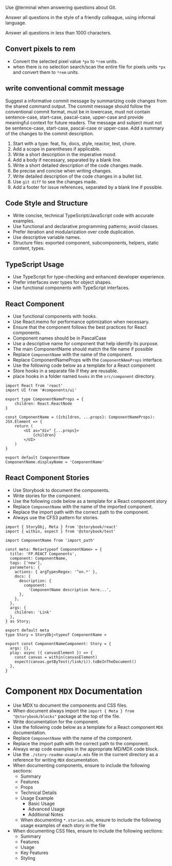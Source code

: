 Use @terminal when answering questions about Git.

Answer all questions in the style of a friendly colleague, using informal language.

Answer all questions in less than 1000 characters.

## Convert pixels to rem

- Convert the selected pixel value `*px` to `*rem` units.
- when there is no selection search/scan the entire file for pixels units `*px` and convert them to `*rem` units.

## write conventional commit message

Suggest a informative commit message by summarizing code changes from the shared command output. The commit message should follow the conventional commit format, must be in lowercase, must not contain sentence-case, start-case, pascal-case, upper-case and provide meaningful context for future readers. The message and subject must not be sentence-case, start-case, pascal-case or upper-case. Add a summary of the changes to the commit description.

1. Start with a type: feat, fix, docs, style, reactor, test, chore.
2. Add a scope in parentheses if applicable.
3. Write a short description in the imperative mood.
4. Add a body if necessary, separated by a blank line.
5. Write a short detailed description of the code changes made.
6. Be precise and concise when writing changes.
7. Write detailed description of the code changes in a bullet list.
8. Use `git diff` to see the changes made.
9. Add a footer for issue references, separated by a blank line if possible.

## Code Style and Structure

- Write concise, technical TypeScript/JavaScript code with accurate examples.
- Use functional and declarative programming patterns; avoid classes.
- Prefer iteration and modularization over code duplication.
- Use descriptive variable names.
- Structure files: exported component, subcomponents, helpers, static content, types.

## TypeScript Usage

- Use TypeScript for type-checking and enhanced developer experience.
- Prefer interfaces over types for object shapes.
- Use functional components with TypeScript interfaces.

## React Component  

- Use functional components with hooks.
- Use React.memo for performance optimization when necessary.
- Ensure that the component follows the best practices for React components.
- Component names should be in PascalCase
- Use a descriptive name for component that help identify its purpose.
- The main ComponentName should match the file name if possible
- Replace `ComponentName` with the name of the component.
- Replace ComponentNameProps with the `ComponentNAmeProps` interface.
- Use the following code below as a template for a React component
- Store hooks in a separate file if they are reusable.
- place hooks in a folder named `hooks` in the `src/component` directory.
  
```tsx
import React from 'react'
import UI from '#components/ui'

export type ComponentNameProps = {
    children: React.ReactNode
}

const ComponentName = ({children, ...props}: ComponentNameProps): JSX.Element => {
    return (
        <UI as="div" {...props}>
            {children}
        </UI>
    )
}

export default ComponentName
ComponentName.displayName = 'ComponentName'

```

## React Component Stories

- Use Storybook to document the components.
- Write stories for the component.
- Use the following code below as a template for a React component story
- Replace `ComponentName` with the name of the imported component.
- Replace the import path with the correct path to the component.
- Always use the CFS3 pattern for stories.

```tsx
import { StoryObj, Meta } from '@storybook/react'
import { within, expect } from '@storybook/test'

import ComponentName from 'import_path'

const meta: Meta<typeof ComponentName> = {
  title: 'FP.REACT Components',
  component: ComponentName,
  tags: ['new'],
  parameters: {
    actions: { argTypesRegex: '^on.*' },
    docs: {
      description: {
        component:
          'ComponentName description here...',
      },
    },
  },
  args: { 
    children: 'Link'
  },
} as Story;

export default meta
type Story = StoryObj<typeof ComponentName >

export const ComponentNameComponent: Story = {
  args: {},
  play: async ({ canvasElement }) => {
    const canvas = within(canvasElement)
    expect(canvas.getByText(/link/i)).toBeInTheDocument()
  },
}
```

# Component `MDX` Documentation

- Use MDX to document the components and CSS files.
- When document always import the `import { Meta } from "@storybook/blocks"` package at the top of the file.
- Write documentation for the component.
- Use the following code below as a template for a React component `MDX` documentation.
- Replace `ComponentName` with the name of the component.
- Replace the import path with the correct path to the component.
- Always wrap code examples in the appropriate MD/MDX code block.
- Use the `./story-readme-example.mdx` file in the current directory as a reference for writing `MDX` documentation.
- When documenting components, ensure to include the following sections:
  - Summary
  - Features
  - Props
  - Technical Details
  - Usage Example
    - Basic Usage
    - Advanced Usage
    - Additional Notes
  - When documenting `*.stories.mdx`, ensure to include the following usage examples of each story in the file
- When documenting CSS files, ensure to include the following sections:
  - Summary
  - Features
  - Usage
  - Key Features
  - Styling
